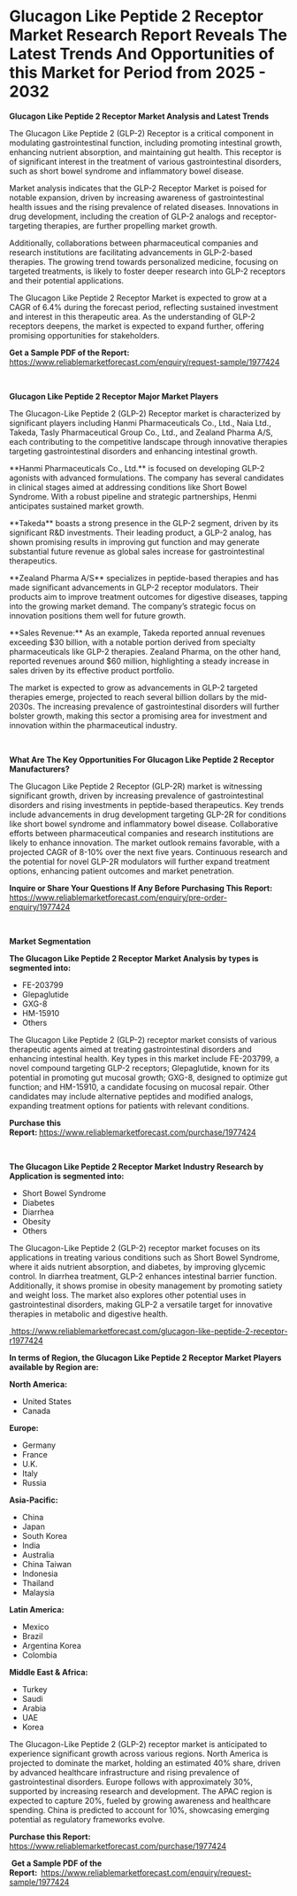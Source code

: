 <p><h1>Glucagon Like Peptide 2 Receptor Market Research Report Reveals The Latest Trends And Opportunities of this Market for Period from 2025 - 2032</h1></p><p><strong>Glucagon Like Peptide 2 Receptor Market Analysis and Latest Trends</strong></p>
<p><p>The Glucagon Like Peptide 2 (GLP-2) Receptor is a critical component in modulating gastrointestinal function, including promoting intestinal growth, enhancing nutrient absorption, and maintaining gut health. This receptor is of significant interest in the treatment of various gastrointestinal disorders, such as short bowel syndrome and inflammatory bowel disease. </p><p>Market analysis indicates that the GLP-2 Receptor Market is poised for notable expansion, driven by increasing awareness of gastrointestinal health issues and the rising prevalence of related diseases. Innovations in drug development, including the creation of GLP-2 analogs and receptor-targeting therapies, are further propelling market growth. </p><p>Additionally, collaborations between pharmaceutical companies and research institutions are facilitating advancements in GLP-2-based therapies. The growing trend towards personalized medicine, focusing on targeted treatments, is likely to foster deeper research into GLP-2 receptors and their potential applications. </p><p>The Glucagon Like Peptide 2 Receptor Market is expected to grow at a CAGR of 6.4% during the forecast period, reflecting sustained investment and interest in this therapeutic area. As the understanding of GLP-2 receptors deepens, the market is expected to expand further, offering promising opportunities for stakeholders.</p></p>
<p><strong>Get a Sample PDF of the Report:&nbsp;</strong> <a href="https://www.reliablemarketforecast.com/enquiry/request-sample/1977424?utm_campaign=2779&utm_medium=2&utm_source=Github&utm_content=ia&utm_term=19042025&utm_id=glucagon-like-peptide-2-receptor">https://www.reliablemarketforecast.com/enquiry/request-sample/1977424</a></p>
<p>&nbsp;</p>
<p><strong>Glucagon Like Peptide 2 Receptor Major Market Players</strong></p>
<p><p>The Glucagon-Like Peptide 2 (GLP-2) Receptor market is characterized by significant players including Hanmi Pharmaceuticals Co., Ltd., Naia Ltd., Takeda, Tasly Pharmaceutical Group Co., Ltd., and Zealand Pharma A/S, each contributing to the competitive landscape through innovative therapies targeting gastrointestinal disorders and enhancing intestinal growth.</p><p>**Hanmi Pharmaceuticals Co., Ltd.** is focused on developing GLP-2 agonists with advanced formulations. The company has several candidates in clinical stages aimed at addressing conditions like Short Bowel Syndrome. With a robust pipeline and strategic partnerships, Henmi anticipates sustained market growth.</p><p>**Takeda** boasts a strong presence in the GLP-2 segment, driven by its significant R&D investments. Their leading product, a GLP-2 analog, has shown promising results in improving gut function and may generate substantial future revenue as global sales increase for gastrointestinal therapeutics.</p><p>**Zealand Pharma A/S** specializes in peptide-based therapies and has made significant advancements in GLP-2 receptor modulators. Their products aim to improve treatment outcomes for digestive diseases, tapping into the growing market demand. The company’s strategic focus on innovation positions them well for future growth.</p><p>**Sales Revenue:** As an example, Takeda reported annual revenues exceeding $30 billion, with a notable portion derived from specialty pharmaceuticals like GLP-2 therapies. Zealand Pharma, on the other hand, reported revenues around $60 million, highlighting a steady increase in sales driven by its effective product portfolio.</p><p>The market is expected to grow as advancements in GLP-2 targeted therapies emerge, projected to reach several billion dollars by the mid-2030s. The increasing prevalence of gastrointestinal disorders will further bolster growth, making this sector a promising area for investment and innovation within the pharmaceutical industry.</p></p>
<p>&nbsp;</p>
<p><strong>What Are The Key Opportunities For Glucagon Like Peptide 2 Receptor Manufacturers?</strong></p>
<p><p>The Glucagon Like Peptide 2 Receptor (GLP-2R) market is witnessing significant growth, driven by increasing prevalence of gastrointestinal disorders and rising investments in peptide-based therapeutics. Key trends include advancements in drug development targeting GLP-2R for conditions like short bowel syndrome and inflammatory bowel disease. Collaborative efforts between pharmaceutical companies and research institutions are likely to enhance innovation. The market outlook remains favorable, with a projected CAGR of 8-10% over the next five years. Continuous research and the potential for novel GLP-2R modulators will further expand treatment options, enhancing patient outcomes and market penetration.</p></p>
<p><strong>Inquire or Share Your Questions If Any Before Purchasing This Report:</strong> <a href="https://www.reliablemarketforecast.com/enquiry/pre-order-enquiry/1977424?utm_campaign=2779&utm_medium=2&utm_source=Github&utm_content=ia&utm_term=19042025&utm_id=glucagon-like-peptide-2-receptor">https://www.reliablemarketforecast.com/enquiry/pre-order-enquiry/1977424</a></p>
<p>&nbsp;</p>
<p><strong>Market Segmentation</strong></p>
<p><strong>The Glucagon Like Peptide 2 Receptor Market Analysis by types is segmented into:</strong></p>
<p><ul><li>FE-203799</li><li>Glepaglutide</li><li>GXG-8</li><li>HM-15910</li><li>Others</li></ul></p>
<p><p>The Glucagon Like Peptide 2 (GLP-2) receptor market consists of various therapeutic agents aimed at treating gastrointestinal disorders and enhancing intestinal health. Key types in this market include FE-203799, a novel compound targeting GLP-2 receptors; Glepaglutide, known for its potential in promoting gut mucosal growth; GXG-8, designed to optimize gut function; and HM-15910, a candidate focusing on mucosal repair. Other candidates may include alternative peptides and modified analogs, expanding treatment options for patients with relevant conditions.</p></p>
<p><strong>Purchase this Report:&nbsp;</strong><a href="https://www.reliablemarketforecast.com/purchase/1977424?utm_campaign=2779&utm_medium=2&utm_source=Github&utm_content=ia&utm_term=19042025&utm_id=glucagon-like-peptide-2-receptor">https://www.reliablemarketforecast.com/purchase/1977424</a></p>
<p>&nbsp;</p>
<p><strong>The Glucagon Like Peptide 2 Receptor Market Industry Research by Application is segmented into:</strong></p>
<p><ul><li>Short Bowel Syndrome</li><li>Diabetes</li><li>Diarrhea</li><li>Obesity</li><li>Others</li></ul></p>
<p><p>The Glucagon-Like Peptide 2 (GLP-2) receptor market focuses on its applications in treating various conditions such as Short Bowel Syndrome, where it aids nutrient absorption, and diabetes, by improving glycemic control. In diarrhea treatment, GLP-2 enhances intestinal barrier function. Additionally, it shows promise in obesity management by promoting satiety and weight loss. The market also explores other potential uses in gastrointestinal disorders, making GLP-2 a versatile target for innovative therapies in metabolic and digestive health.</p></p>
<p><a href="https://www.reliablemarketforecast.com/glucagon-like-peptide-2-receptor-r1977424?utm_campaign=2779&utm_medium=2&utm_source=Github&utm_content=ia&utm_term=19042025&utm_id=glucagon-like-peptide-2-receptor">&nbsp;https://www.reliablemarketforecast.com/glucagon-like-peptide-2-receptor-r1977424</a></p>
<p><strong>In terms of Region, the Glucagon Like Peptide 2 Receptor Market Players available by Region are:</strong></p>
<p>
    <p> <strong> North America: </strong>
        <ul>
            <li>United States</li>
            <li>Canada</li>
        </ul>
        </p> 
    <p> <strong> Europe: </strong>
        <ul>
            <li>Germany</li>
            <li>France</li>
            <li>U.K.</li>
            <li>Italy</li>
            <li>Russia</li>
        </ul>
        </p> 
    <p> <strong> Asia-Pacific: </strong>
        <ul>
            <li>China</li>
            <li>Japan</li>
            <li>South Korea</li>
            <li>India</li>
            <li>Australia</li>
            <li>China Taiwan</li>
            <li>Indonesia</li>
            <li>Thailand</li>
            <li>Malaysia</li>
        </ul>
        </p> 
    <p> <strong> Latin America: </strong>
        <ul>
            <li>Mexico</li>
            <li>Brazil</li>
            <li>Argentina Korea</li>
            <li>Colombia</li>
        </ul>
        </p> 
    <p> <strong> Middle East & Africa: </strong>
        <ul>
            <li>Turkey</li>
            <li>Saudi</li>
            <li>Arabia</li>
            <li>UAE</li>
            <li>Korea</li>
        </ul>
    </p>
    </p>
<p><p>The Glucagon-Like Peptide 2 (GLP-2) receptor market is anticipated to experience significant growth across various regions. North America is projected to dominate the market, holding an estimated 40% share, driven by advanced healthcare infrastructure and rising prevalence of gastrointestinal disorders. Europe follows with approximately 30%, supported by increasing research and development. The APAC region is expected to capture 20%, fueled by growing awareness and healthcare spending. China is predicted to account for 10%, showcasing emerging potential as regulatory frameworks evolve.</p></p>
<p><strong>Purchase this Report: </strong><a href="https://www.reliablemarketforecast.com/purchase/1977424?utm_campaign=2779&utm_medium=2&utm_source=Github&utm_content=ia&utm_term=19042025&utm_id=glucagon-like-peptide-2-receptor">https://www.reliablemarketforecast.com/purchase/1977424</a></p>
<p>&nbsp;<strong>Get a Sample PDF of the Report:&nbsp;&nbsp;</strong><a href="https://www.reliablemarketforecast.com/enquiry/request-sample/1977424?utm_campaign=2779&utm_medium=2&utm_source=Github&utm_content=ia&utm_term=19042025&utm_id=glucagon-like-peptide-2-receptor">https://www.reliablemarketforecast.com/enquiry/request-sample/1977424</a></p>
<p><strong></strong></p>
<p><p></p><p></p><p></p></p>
